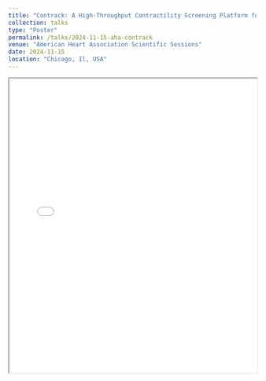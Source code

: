```yaml
---
title: "Contrack: A High-Throughput Contractility Screening Platform for 3D Human Cardiac Microtissues"
collection: talks
type: "Poster"
permalink: /talks/2024-11-15-aha-contrack
venue: "American Heart Association Scientific Sessions"
date: 2024-11-15
location: "Chicago, Il, USA"
---
```


<iframe src="/files/AHA-Poster.pdf" width="100%" height="600px">
  This browser does not support PDFs. Please download the PDF: 
  <a href="/files/AHA-Poster.pdf">Download PDF</a>.
</iframe>